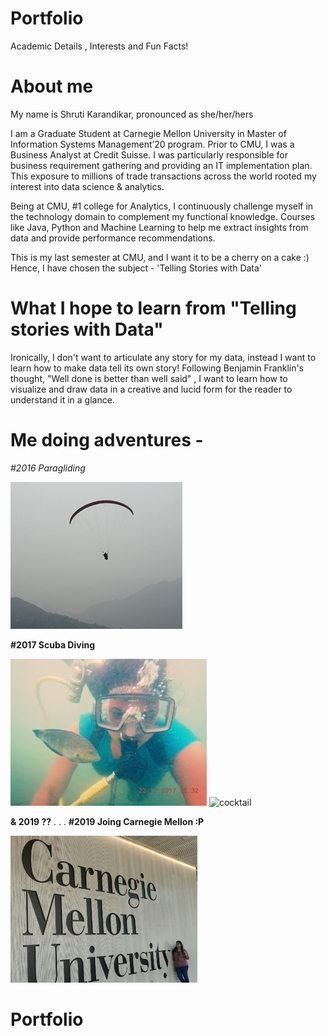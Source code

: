 # Portfolio
Academic Details , Interests and Fun Facts!

# About me
My name is Shruti Karandikar, pronounced as she/her/hers

I am a Graduate Student at Carnegie Mellon University in Master of Information Systems Management’20 program. Prior to CMU, I was a Business Analyst at Credit Suisse. I was particularly responsible for business requirement gathering and providing an IT implementation plan. This exposure to millions of trade transactions across the world rooted my interest into data science & analytics.
 
Being at CMU, #1 college for Analytics, I continuously challenge myself in the technology domain to complement my functional knowledge. Courses like Java, Python and Machine Learning to help me extract insights from data and provide performance recommendations.

This is my last semester at CMU, and I want it to be a cherry on a cake :) 
Hence, I have chosen the subject - 'Telling Stories with Data'

# What I hope to learn from "Telling stories with Data" 
Ironically, I don't want to articulate any story for my data, instead I want to learn how to make data tell its own story!
Following Benjamin Franklin's thought, "Well done is better than well said" , I want to learn how to visualize and draw data in a creative and lucid form for the reader to understand it in a glance.

# Me doing adventures - 

_#2016 Paragliding_

![Paragliding](https://github.com/ShrutiKarandikar/Portfolio/blob/master/Screenshot_2016-04-21-07-02-04.png)

**#2017 Scuba Diving**

![ScubaDiving](https://github.com/ShrutiKarandikar/Portfolio/blob/master/PicsArt_12-28-06.20.50.jpg)
![cocktail](https://www.thecocktaildb.com/images/media/drink/vrwquq1478252802.jpg)

**& 2019 ??**
.
.
.
**#2019 Joing Carnegie Mellon :P**

![CMU](https://github.com/ShrutiKarandikar/Portfolio/blob/master/IMG_IMG_1558572944497_1%20(1).jpg)

# Portfolio

